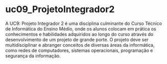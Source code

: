 # uc09_ProjetoIntegrador2

A UC9: Projeto Integrador 2 é uma disciplina culminante do Curso Técnico de Informática do Ensino Médio, onde os alunos colocam em prática os conhecimentos e habilidades adquiridos ao longo do curso através do desenvolvimento de um projeto de grande porte. O projeto deve ser multidisciplinar e abranger conceitos de diversas áreas da informática, como redes de computadores, sistemas operacionais, programação e segurança da informação.
